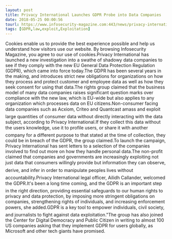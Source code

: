 ```yaml
---
layout: post
title: Privacy International Launches GDPR Probe into Data Companies
date: 2018-05-25 00:00:56
tourl: https://www.infosecurity-magazine.com:443/news/privacy-international-launches-1/
tags: [GDPR,law,exploit,Exploitation]
---
```

Cookies enable us to provide the best experience possible and help us understand how visitors use our website. By browsing Infosecurity Magazine, you agree to our use of cookies.Privacy International has launched a new investigation into a swathe of shadowy data companies to see if they comply with the new EU General Data Protection Regulation (GDPR), which came into force today.The GDPR has been several years in the making, and introduces strict new obligations for organizations on how they process and protect customer and employee data as well as how they seek consent for using that data.The rights group claimed that the business model of many data companies raises significant question marks over compliance with the new law, which is EU-wide but also applies to any organization which processes data on EU citizens.Non-consumer facing data companies such as Acxiom, Criteo and Quantcast amass and exploit large quantities of consumer data without directly interacting with the data subject, according to Privacy International.If they collect this data without the users knowledge, use it to profile users, or share it with another company for a different purpose to that stated at the time of collection, they could be in breach of the GDPR, the group claimed.To launch the campaign, Privacy International has sent letters to a selection of the companies involved to find out more on how they handle personal data.The non-profit claimed that companies and governments are increasingly exploiting not just data that consumers willingly provide but information they can observe, derive, and infer in order to manipulate peoples lives without accountability.Privacy International legal officer, Ailidh Callander, welcomed the GDPR.It's been a long time coming, and the GDPR is an important step in the right direction, providing essential safeguards to our human rights to privacy and data protection, by imposing more stringent obligations on companies, strengthening rights of individuals, and increasing enforcement powers, she added.GDPR is a key tool to empower individuals, civil society, and journalists to fight against data exploitation."The group has also joined the Center for Digital Democracy and Public Citizen in writing to almost 100 US companies asking that they implement GDPR for users globally, as Microsoft and other tech giants have promised.